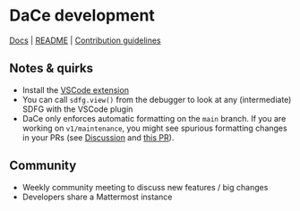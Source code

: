 # DaCe development

[Docs](https://spcldace.readthedocs.io/en/latest/) | [README](https://github.com/spcl/dace?tab=readme-ov-file#ace---data-centric-parallel-programming) | [Contribution guidelines](https://github.com/spcl/dace/blob/main/CONTRIBUTING.md)

## Notes & quirks

- Install the [VSCode extension](https://marketplace.visualstudio.com/items?itemName=phschaad.sdfv)
- You can call `sdfg.view()` from the debugger to look at any (intermediate) SDFG with the VSCode plugin
- DaCe only enforces automatic formatting on the `main` branch. If you are working on `v1/maintenance`, you might see spurious formatting changes in your PRs (see [Discussion](https://github.com/spcl/dace/discussions/1804) and [this PR](https://github.com/spcl/dace/pull/1957)).

## Community

- Weekly community meeting to discuss new features / big changes
- Developers share a Mattermost instance
